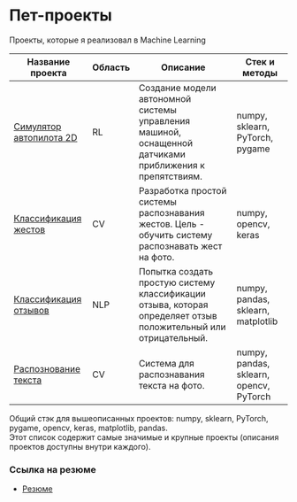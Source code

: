 # Пет-проекты

Проекты, которые я реализовал в Machine Learning
  
| Название проекта | Область | Описание | Стек и методы |
| --- | --- | --- | --- | 
| [Симулятор автопилота 2D](https://github.com/fluke8/neuro-race-python) | RL | Создание модели автономной системы управления машиной, оснащенной датчиками приближения к препятствиям.| numpy, sklearn, PyTorch, pygame |  
| [Классификация жестов](https://github.com/fluke8/gestureclassification) | CV | Разработка простой системы распознавания жестов.  Цель - обучить систему распознавать жест на фото. | numpy, opencv, keras | 
| [Классификация отзывов](https://github.com/fluke8/reviewclassification) | NLP | Попытка создать простую систему классификации отзыва, которая определяет отзыв положительный или отрицательный. | numpy, pandas, sklearn, matplotlib | 
| [Распознование текста](https://github.com/fluke8/textrecognition) | CV | Система для распознавания текста на фото. | numpy, pandas, sklearn, opencv, PyTorch | 

Общий стэк для вышеописанных проектов: numpy, sklearn, PyTorch, pygame, opencv, keras, matplotlib, pandas.  
Этот список содержит самые значимые и крупные проекты (описания проектов доступны внутри каждого).  


### Ссылка на резюме  
- [Резюме](https://github.com/fluke8/fluke8/blob/main/Data_Scientist_Tretyakov.pdf) 
